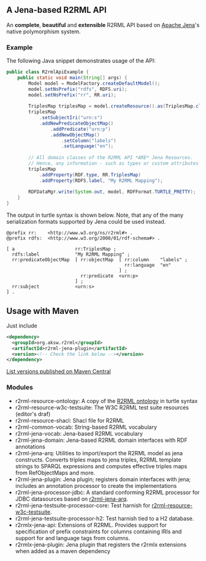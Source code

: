 ## A Jena-based R2RML API

An **complete**, **beautiful** and **extensible** R2RML API based on [Apache Jena](https://jena.apache.org/)'s native polymorphism system.

### Example

The following Java snippet demonstrates usage of the API:
```java
public class R2rmlApiExample {
	public static void main(String[] args) {
		Model model = ModelFactory.createDefaultModel();
		model.setNsPrefix("rdfs", RDFS.uri);
		model.setNsPrefix("rr", RR.uri);
		
		TriplesMap triplesMap = model.createResource().as(TriplesMap.class); 
		triplesMap
			.setSubjectIri("urn:s")
			.addNewPredicateObjectMap()
				.addPredicate("urn:p")
				.addNewObjectMap()
					.setColumn("labels")
					.setLanguage("en");
		
		// All domain classes of the R2RML API *ARE* Jena Resources.
		// Hence, any information - such as types or custom attributes - can be freely attached:
		triplesMap
			.addProperty(RDF.type, RR.TriplesMap)
			.addProperty(RDFS.label, "My R2RML Mapping");
		
		RDFDataMgr.write(System.out, model, RDFFormat.TURTLE_PRETTY);
	}
}
```

The output in turtle syntax is shown below.
Note, that any of the many serialization formats supported by Jena could be used instead.

```turtle
@prefix rr:    <http://www.w3.org/ns/r2rml#> .
@prefix rdfs:  <http://www.w3.org/2000/01/rdf-schema#> .

[ a                      rr:TriplesMap ;
  rdfs:label             "My R2RML Mapping" ;
  rr:predicateObjectMap  [ rr:objectMap  [ rr:column    "labels" ;
                                           rr:language  "en"
                                         ] ;
                           rr:predicate  <urn:p>
                         ] ;
  rr:subject             <urn:s>
] .
```

## Usage with Maven

Just include
```xml
<dependency>
  <groupId>org.aksw.r2rml</groupId>
  <artifactId>r2rml-jena-plugin</artifactId>
  <version><!-- Check the link below --></version>
</dependency>
```

[List versions published on Maven Central](https://search.maven.org/search?q=g:org.aksw.r2rml%20AND%20a:r2rml-jena-plugin)


### Modules
* r2rml-resource-ontology: A copy of the [R2RML ontology](https://www.w3.org/ns/r2rml) in turtle syntax
* r2rml-resource-w3c-testsuite: The W3C R2RML test suite resources (editor's draf)
* r2rml-resource-shacl: Shacl file for R2RML 
* r2rml-common-vocab: String-based R2RML vocabulary
* r2rml-jena-vocab: Jena-based R2RML vocabulary
* r2rml-jena-domain: Jena-based R2RML domain interfaces with RDF annotations
* r2rml-jena-arq: Utilities to import/export the R2RML model as jena constructs. Converts triples maps to jena triples, R2RML template strings to SPARQL expressions and computes effective triples maps from RefObjectMaps and more.
* r2rml-jena-plugin: Jena plugin; registers domain interfaces with jena; includes an annotation processor to create the implementations
* r2rml-jena-processor-jdbc: A standard conforming R2RML processor for JDBC datasources based on [r2rml-jena-arq](r2rml-jena-arq).
* r2rml-jena-testsuite-processor-core: Test harnish for [r2rml-resource-w3c-testsuite](r2rml-resource-w3c-testsuite).
* r2rml-jena-testsuite-processor-h2: Test harnish tied to a H2 database.
* r2rmlx-jena-api: Extensions of R2RML. Provides support for specification of prefix constraints for columns containing IRIs and support for and language tags from columns.
* r2rmlx-jena-plugin: Jena plugin that registers the r2rmlx extensions when added as a maven dependency



